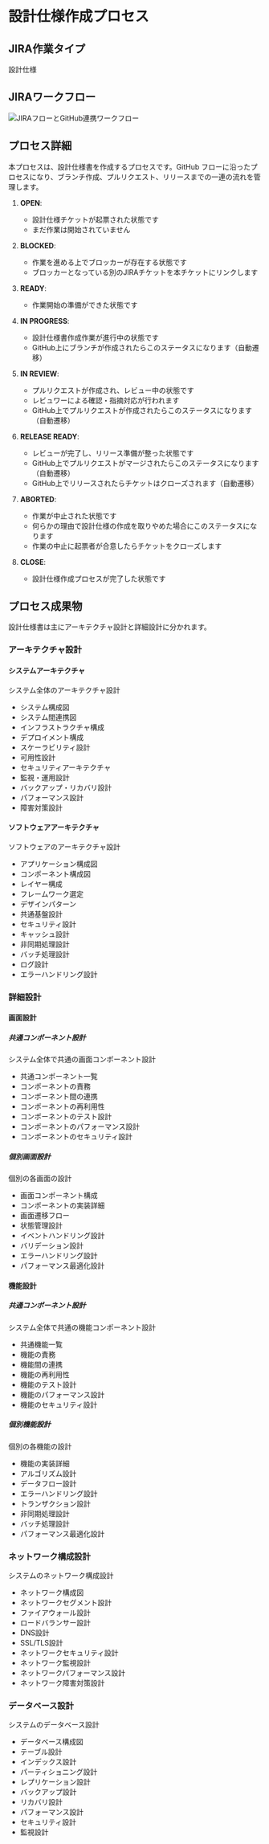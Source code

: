 # 設計仕様作成プロセス

## JIRA作業タイプ

設計仕様

## JIRAワークフロー

![JIRAフローとGitHub連携ワークフロー](../draw.io/jiraflow-github.drawio.svg)

## プロセス詳細

本プロセスは、設計仕様書を作成するプロセスです。GitHub フローに沿ったプロセスになり、ブランチ作成、プルリクエスト、リリースまでの一連の流れを管理します。

1.  **OPEN**:
    *   設計仕様チケットが起票された状態です
    *   まだ作業は開始されていません

2.  **BLOCKED**:
    *   作業を進める上でブロッカーが存在する状態です
    *   ブロッカーとなっている別のJIRAチケットを本チケットにリンクします

3.  **READY**:
    *   作業開始の準備ができた状態です

4.  **IN PROGRESS**:
    *   設計仕様書作成作業が進行中の状態です
    *   GitHub上にブランチが作成されたらこのステータスになります（自動遷移）

5.  **IN REVIEW**:
    *   プルリクエストが作成され、レビュー中の状態です
    *   レビュワーによる確認・指摘対応が行われます
    *   GitHub上でプルリクエストが作成されたらこのステータスになります（自動遷移）

6.  **RELEASE READY**:
    *   レビューが完了し、リリース準備が整った状態です
    *   GitHub上でプルリクエストがマージされたらこのステータスになります（自動遷移）
    *   GitHub上でリリースされたらチケットはクローズされます（自動遷移）

7.  **ABORTED**:
    *   作業が中止された状態です
    *   何らかの理由で設計仕様の作成を取りやめた場合にこのステータスになります
    *   作業の中止に起票者が合意したらチケットをクローズします

8.  **CLOSE**:
    *   設計仕様作成プロセスが完了した状態です

## プロセス成果物

設計仕様書は主にアーキテクチャ設計と詳細設計に分かれます。

### アーキテクチャ設計

#### システムアーキテクチャ

システム全体のアーキテクチャ設計

- システム構成図
- システム間連携図
- インフラストラクチャ構成
- デプロイメント構成
- スケーラビリティ設計
- 可用性設計
- セキュリティアーキテクチャ
- 監視・運用設計
- バックアップ・リカバリ設計
- パフォーマンス設計
- 障害対策設計

#### ソフトウェアアーキテクチャ

ソフトウェアのアーキテクチャ設計

- アプリケーション構成図
- コンポーネント構成図
- レイヤー構成
- フレームワーク選定
- デザインパターン
- 共通基盤設計
- セキュリティ設計
- キャッシュ設計
- 非同期処理設計
- バッチ処理設計
- ログ設計
- エラーハンドリング設計

### 詳細設計

#### 画面設計

##### 共通コンポーネント設計

システム全体で共通の画面コンポーネント設計

- 共通コンポーネント一覧
- コンポーネントの責務
- コンポーネント間の連携
- コンポーネントの再利用性
- コンポーネントのテスト設計
- コンポーネントのパフォーマンス設計
- コンポーネントのセキュリティ設計

##### 個別画面設計

個別の各画面の設計

- 画面コンポーネント構成
- コンポーネントの実装詳細
- 画面遷移フロー
- 状態管理設計
- イベントハンドリング設計
- バリデーション設計
- エラーハンドリング設計
- パフォーマンス最適化設計

#### 機能設計

##### 共通コンポーネント設計

システム全体で共通の機能コンポーネント設計

- 共通機能一覧
- 機能の責務
- 機能間の連携
- 機能の再利用性
- 機能のテスト設計
- 機能のパフォーマンス設計
- 機能のセキュリティ設計

##### 個別機能設計

個別の各機能の設計

- 機能の実装詳細
- アルゴリズム設計
- データフロー設計
- エラーハンドリング設計
- トランザクション設計
- 非同期処理設計
- バッチ処理設計
- パフォーマンス最適化設計

### ネットワーク構成設計

システムのネットワーク構成設計

- ネットワーク構成図
- ネットワークセグメント設計
- ファイアウォール設計
- ロードバランサー設計
- DNS設計
- SSL/TLS設計
- ネットワークセキュリティ設計
- ネットワーク監視設計
- ネットワークパフォーマンス設計
- ネットワーク障害対策設計

### データベース設計

システムのデータベース設計

- データベース構成図
- テーブル設計
- インデックス設計
- パーティショニング設計
- レプリケーション設計
- バックアップ設計
- リカバリ設計
- パフォーマンス設計
- セキュリティ設計
- 監視設計 
